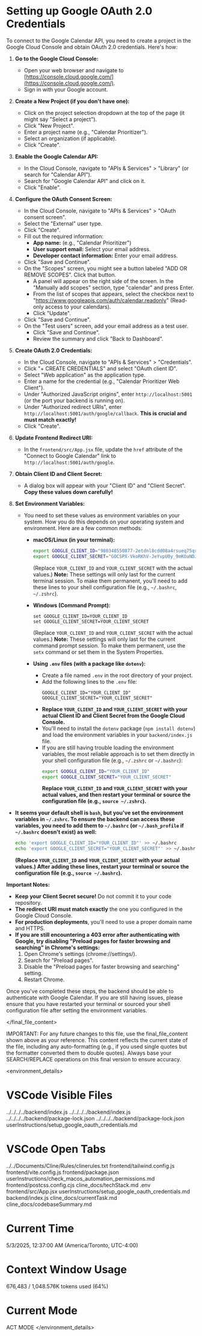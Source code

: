 # Setting up Google OAuth 2.0 Credentials

To connect to the Google Calendar API, you need to create a project in the Google Cloud Console and obtain OAuth 2.0 credentials. Here's how:

1.  **Go to the Google Cloud Console:**
    *   Open your web browser and navigate to [https://console.cloud.google.com/](https://console.cloud.google.com/).
    *   Sign in with your Google account.

2.  **Create a New Project (if you don't have one):**
    *   Click on the project selection dropdown at the top of the page (it might say "Select a project").
    *   Click "New Project".
    *   Enter a project name (e.g., "Calendar Prioritizer").
    *   Select an organization (if applicable).
    *   Click "Create".

3.  **Enable the Google Calendar API:**
    *   In the Cloud Console, navigate to "APIs & Services" > "Library" (or search for "Calendar API").
    *   Search for "Google Calendar API" and click on it.
    *   Click "Enable".

4.  **Configure the OAuth Consent Screen:**
    *   In the Cloud Console, navigate to "APIs & Services" > "OAuth consent screen".
    *   Select the "External" user type.
    *   Click "Create".
    *   Fill out the required information:
        *   **App name:** (e.g., "Calendar Prioritizer")
        *   **User support email:** Select your email address.
        *   **Developer contact information:** Enter your email address.
    *   Click "Save and Continue".
    *   On the "Scopes" screen, you might see a button labeled "ADD OR REMOVE SCOPES". Click that button.
        *   A panel will appear on the right side of the screen. In the "Manually add scopes" section, type "calendar" and press Enter.
        *   From the list of scopes that appears, select the checkbox next to "https://www.googleapis.com/auth/calendar.readonly" (Read-only access to your calendars).
        *   Click "Update".
    *   Click "Save and Continue".
    *   On the "Test users" screen, add your email address as a test user.
        *   Click "Save and Continue".
        *   Review the summary and click "Back to Dashboard".

5.  **Create OAuth 2.0 Credentials:**
    *   In the Cloud Console, navigate to "APIs & Services" > "Credentials".
    *   Click "+ CREATE CREDENTIALS" and select "OAuth client ID".
    *   Select "Web application" as the application type.
    *   Enter a name for the credential (e.g., "Calendar Prioritizer Web Client").
    *   Under "Authorized JavaScript origins", enter `http://localhost:5001` (or the port your backend is running on).
    *   Under "Authorized redirect URIs", enter `http://localhost:5001/auth/google/callback`. **This is crucial and must match exactly!**
    *   Click "Create".

6.  **Update Frontend Redirect URI:**
    *   In the `frontend/src/App.jsx` file, update the `href` attribute of the "Connect to Google Calendar" link to `http://localhost:5001/auth/google`.

7.  **Obtain Client ID and Client Secret:**
    *   A dialog box will appear with your "Client ID" and "Client Secret". **Copy these values down carefully!**

8.  **Set Environment Variables:**
    *   You need to set these values as environment variables on your system. How you do this depends on your operating system and environment. Here are a few common methods:

        *   **macOS/Linux (in your terminal):**
            ```bash
            export GOOGLE_CLIENT_ID="980348550877-2etdnl8cdd08a4rsueq75qrvvsi2e0as.apps.googleusercontent.com"
            export GOOGLE_CLIENT_SECRET="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"
            ```
            (Replace `YOUR_CLIENT_ID` and `YOUR_CLIENT_SECRET` with the actual values.)
            **Note:** These settings will only last for the current terminal session. To make them permanent, you'll need to add these lines to your shell configuration file (e.g., `~/.bashrc`, `~/.zshrc`).

        *   **Windows (Command Prompt):**
            ```batch
            set GOOGLE_CLIENT_ID=YOUR_CLIENT_ID
            set GOOGLE_CLIENT_SECRET=YOUR_CLIENT_SECRET
            ```
            (Replace `YOUR_CLIENT_ID` and `YOUR_CLIENT_SECRET` with the actual values.)
            **Note:** These settings will only last for the current command prompt session. To make them permanent, use the `setx` command or set them in the System Properties.

        *   **Using `.env` files (with a package like `dotenv`):**
            *   Create a file named `.env` in the root directory of your project.
            *   Add the following lines to the `.env` file:
                ```
                GOOGLE_CLIENT_ID="YOUR_CLIENT_ID"
                GOOGLE_CLIENT_SECRET="YOUR_CLIENT_SECRET"
                ```
            *   **Replace `YOUR_CLIENT_ID` and `YOUR_CLIENT_SECRET` with your actual Client ID and Client Secret from the Google Cloud Console.**
            *   You'll need to install the `dotenv` package (`npm install dotenv`) and load the environment variables in your `backend/index.js` file.
            *   If you are still having trouble loading the environment variables, the most reliable approach is to set them directly in your shell configuration file (e.g., `~/.zshrc` or `~/.bashrc`):
                ```bash
                export GOOGLE_CLIENT_ID="YOUR_CLIENT_ID"
                export GOOGLE_CLIENT_SECRET="YOUR_CLIENT_SECRET"
                ```
                **Replace `YOUR_CLIENT_ID` and `YOUR_CLIENT_SECRET` with your actual values, and then restart your terminal or source the configuration file (e.g., `source ~/.zshrc`).**

*   **It seems your default shell is `bash`, but you've set the environment variables in `~/.zshrc`. To ensure the backend can access these variables, you need to add them to `~/.bashrc` (or `~/.bash_profile` if `~/.bashrc` doesn't exist) as well:**
    ```bash
    echo 'export GOOGLE_CLIENT_ID="YOUR_CLIENT_ID"' >> ~/.bashrc
    echo 'export GOOGLE_CLIENT_SECRET="YOUR_CLIENT_SECRET"' >> ~/.bashrc
    ```
    **(Replace `YOUR_CLIENT_ID` and `YOUR_CLIENT_SECRET` with your actual values.) After adding these lines, restart your terminal or source the configuration file (e.g., `source ~/.bashrc`).**

**Important Notes:**

*   **Keep your Client Secret secure!** Do not commit it to your code repository.
*   **The redirect URI must match exactly** the one you configured in the Google Cloud Console.
*   **For production deployments**, you'll need to use a proper domain name and HTTPS.
*   **If you are still encountering a 403 error after authenticating with Google, try disabling "Preload pages for faster browsing and searching" in Chrome's settings:**
    1.  Open Chrome's settings (chrome://settings/).
    2.  Search for "Preload pages".
    3.  Disable the "Preload pages for faster browsing and searching" setting.
    4.  Restart Chrome.

Once you've completed these steps, the backend should be able to authenticate with Google Calendar. If you are still having issues, please ensure that you have restarted your terminal or sourced your shell configuration file after setting the environment variables.

</final_file_content>

IMPORTANT: For any future changes to this file, use the final_file_content shown above as your reference. This content reflects the current state of the file, including any auto-formatting (e.g., if you used single quotes but the formatter converted them to double quotes). Always base your SEARCH/REPLACE operations on this final version to ensure accuracy.

<environment_details>
# VSCode Visible Files
../../../../backend/index.js
../../../../backend/index.js
../../../../backend/package-lock.json
../../../../backend/package-lock.json
userInstructions/setup_google_oauth_credentials.md

# VSCode Open Tabs
../../Documents/Cline/Rules/clinerules.txt
frontend/tailwind.config.js
frontend/vite.config.js
frontend/package.json
userInstructions/check_macos_automation_permissions.md
frontend/postcss.config.cjs
cline_docs/techStack.md
.env
frontend/src/App.jsx
userInstructions/setup_google_oauth_credentials.md
backend/index.js
cline_docs/currentTask.md
cline_docs/codebaseSummary.md

# Current Time
5/3/2025, 12:37:00 AM (America/Toronto, UTC-4:00)

# Context Window Usage
676,483 / 1,048.576K tokens used (64%)

# Current Mode
ACT MODE
</environment_details>
